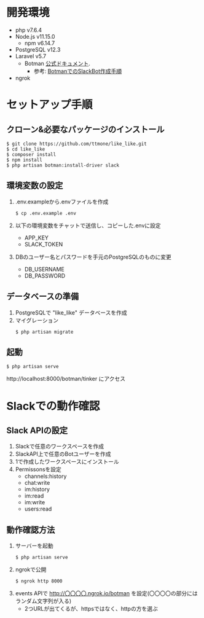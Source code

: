 # 開発環境
- php v7.6.4
- Node.js v11.15.0
    - npm v6.14.7
- PostgreSQL v12.3
- Laravel v5.7
    - Botman [公式ドキュメント](http://botman.io).
        - 参考: [BotmanでのSlackBot作成手順](https://blog.pusher.com/building-bot-using-botman-slack-telegram/)
- ngrok

# セットアップ手順
## クローン&必要なパッケージのインストール
```shell script
$ git clone https://github.com/ttmone/like_like.git
$ cd like_like
$ composer install
$ npm install
$ php artisan botman:install-driver slack
```

## 環境変数の設定
1. .env.exampleから.envファイルを作成
    ```shell script
    $ cp .env.example .env
    ```
2. 以下の環境変数をチャットで送信し、コピーした.envに設定
    - APP_KEY
    - SLACK_TOKEN

3. DBのユーザー名とパスワードを手元のPostgreSQLのものに変更
    - DB_USERNAME
    - DB_PASSWORD

## データベースの準備
1. PostgreSQLで "like_like" データベースを作成
2. マイグレーション
    ```shell script
    $ php artisan migrate
    ```
## 起動
```shell script
$ php artisan serve
```
http://localhost:8000/botman/tinker にアクセス

# Slackでの動作確認
## Slack APIの設定
1. Slackで任意のワークスペースを作成
2. SlackAPI上で任意のBotユーザーを作成
3. 1で作成したワークスペースにインストール
4. Permissonsを設定
    - channels:history
    - chat:write
    - im:history
    - im:read
    - im:write
    - users:read

## 動作確認方法
1. サーバーを起動
    ```shell script
    $ php artisan serve
    ```
2. ngrokで公開
    ```shell script
    $ ngrok http 8000
    ```
3. events APIで http://〇〇〇〇.ngrok.io/botman を設定(〇〇〇〇の部分にはランダム文字列が入る)
    - 2つURLが出てくるが、httpsではなく、httpの方を選ぶ